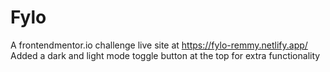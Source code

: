 # Fylo
A frontendmentor.io challenge
live site at https://fylo-remmy.netlify.app/
Added a dark and light mode toggle button at the top for extra functionality

